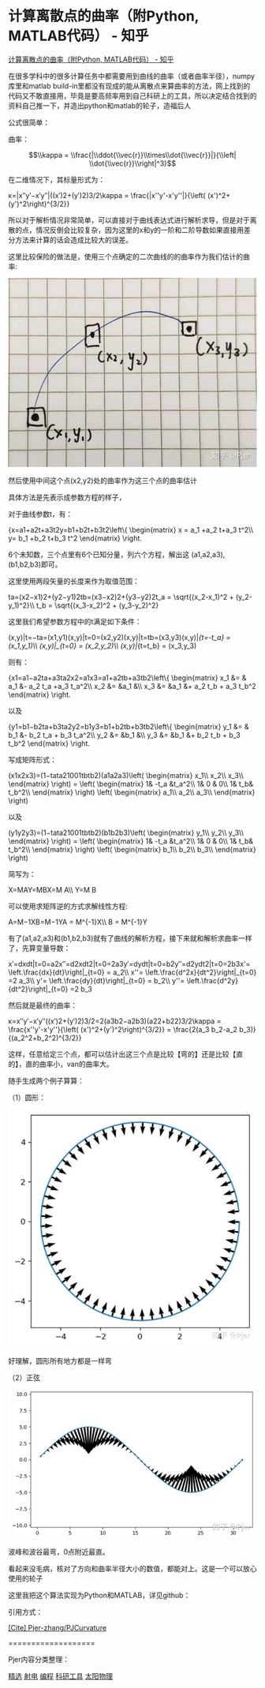 # 计算离散点的曲率（附Python, MATLAB代码） - 知乎
[计算离散点的曲率（附Python, MATLAB代码） - 知乎](https://zhuanlan.zhihu.com/p/72083902) 

 在很多学科中的很多计算任务中都需要用到曲线的曲率（或者曲率半径），numpy库里和matlab build-in里都没有现成的能从离散点来算曲率的方法，网上找到的代码又不敢直接用，毕竟是要高频率用到自己科研上的工具，所以决定结合找到的资料自己推一下，并造出python和matlab的轮子，造福后人

公式很简单：

曲率：

$$\\kappa = \\frac{|\\ddot{\\vec{r}}\\times\\dot{\\vec{r}}|}{\\left| \\dot{\\vec{r}}\\right|^3}$$

在二维情况下，其标量形式为：

κ=|x″y′−x′y″|((x′)2+(y′)2)3/2\\kappa = \\frac{|x''y'-x'y''|}{\\left( (x')^2+(y')^2\\right)^{3/2}}

所以对于解析情况非常简单，可以直接对于曲线表达式进行解析求导，但是对于离散的点，情况反倒会比较复杂，因为这里的x和y的一阶和二阶导数如果直接用差分方法来计算的话会造成比较大的误差。

这里比较保险的做法是，使用三个点确定的二次曲线的的曲率作为我们估计的曲率:

![](https://github.com/ustczzh/MyClippings/blob/main/Images/2024-4-17%2014-11-50/064d4ef2-90bd-4dab-a66f-5f52ee0c43e3.jpeg?raw=true)

然后使用中间这个点(x2,y2)处的曲率作为这三个点的曲率估计

具体方法是先表示成参数方程的样子，

对于曲线参数t，有：

{x=a1+a2t+a3t2y=b1+b2t+b3t2\\left\\{ \\begin{matrix} x = a\_1 +a\_2 t+a\_3 t^2\\\ y= b\_1 +b\_2 t+b\_3 t^2 \\end{matrix} \\right.

6个未知数，三个点里有6个已知分量，列六个方程，解出这 (a1,a2,a3), (b1,b2,b3)即可。

这里使用两段矢量的长度来作为取值范围：

ta=(x2−x1)2+(y2−y1)2tb=(x3−x2)2+(y3−y2)2t\_a = \\sqrt{(x\_2-x\_1)^2 + (y\_2-y\_1)^2}\\\ t\_b = \\sqrt{(x\_3-x\_2)^2 + (y\_3-y\_2)^2}

这里我们希望参数方程中的t满足如下条件：

(x,y)|t=−ta=(x1,y1)(x,y)|t=0=(x2,y2)(x,y)|t=tb=(x3,y3)(x,y)|_{t=-t\_a} = (x\_1,y\_1)\\\ (x,y)|\_{t=0} = (x\_2,y\_2)\\\ (x,y)|_{t=t\_b} = (x\_3,y_3)

则有：

{x1=a1−a2ta+a3ta2x2=a1x3=a1+a2tb+a3tb2\\left\\{ \\begin{matrix} x\_1 &= & a\_1 &- a\_2 t\_a +a\_3 t\_a^2\\\ x\_2 &= &a\_1 &\\\ x\_3 &= &a\_1 &+ a\_2 t\_b + a\_3 t\_b^2 \\end{matrix} \\right.

以及

{y1=b1−b2ta+b3ta2y2=b1y3=b1+b2tb+b3tb2\\left\\{ \\begin{matrix} y\_1 &= & b\_1 &- b\_2 t\_a + b\_3 t\_a^2\\\ y\_2 &= &b\_1 &\\\ y\_3 &= &b\_1 &+ b\_2 t\_b + b\_3 t\_b^2 \\end{matrix} \\right.

写成矩阵形式：

(x1x2x3)=(1−tata21001tbtb2)(a1a2a3)\\left( \\begin{matrix} x\_1\\\ x\_2\\\ x\_3\\\ \\end{matrix} \\right) = \\left( \\begin{matrix} 1& -t\_a &t\_a^2\\\ 1& 0 & 0\\\ 1& t\_b& t\_b^2\\\ \\end{matrix} \\right) \\left( \\begin{matrix} a\_1\\\ a\_2\\\ a\_3\\\ \\end{matrix} \\right)

以及

(y1y2y3)=(1−tata21001tbtb2)(b1b2b3)\\left( \\begin{matrix} y\_1\\\ y\_2\\\ y\_3\\\ \\end{matrix} \\right) = \\left( \\begin{matrix} 1& -t\_a &t\_a^2\\\ 1& 0 & 0\\\ 1& t\_b& t\_b^2\\\ \\end{matrix} \\right) \\left( \\begin{matrix} b\_1\\\ b\_2\\\ b\_3\\\ \\end{matrix} \\right)

简写为：

X=MAY=MBX=M A\\\ Y=M B

可以使用求矩阵逆的方式求解线性方程:

A=M−1XB=M−1YA = M^{-1}X\\\ B = M^{-1}Y

有了(a1,a2,a3)和(b1,b2,b3)就有了曲线的解析方程，接下来就和解析求曲率一样了，先算变量导数：

x′=dxdt|t=0=a2x″=d2xdt2|t=0=2a3y′=dydt|t=0=b2y″=d2ydt2|t=0=2b3x'= \\left.\\frac{dx}{dt}\\right|_{t=0} = a\_2\\\ x''= \\left.\\frac{d^2x}{dt^2}\\right|\_{t=0} =2 a\_3\\\ y'= \\left.\\frac{dy}{dt}\\right|\_{t=0} = b\_2\\\ y''= \\left.\\frac{d^2y}{dt^2}\\right|\_{t=0} =2 b_3

然后就是最终的曲率：

κ=x″y′−x′y″((x′)2+(y′)2)3/2=2(a3b2−a2b3)(a22+b22)3/2\\kappa = \\frac{x''y'-x'y''}{\\left( (x')^2+(y')^2\\right)^{3/2}} = \\frac{2(a\_3 b\_2-a\_2 b\_3)}{(a\_2^2+b\_2^2)^{3/2}}

这样，任意给定三个点，都可以估计出这三个点是比较【弯的】还是比较【直的】，直的曲率小，van的曲率大。

随手生成两个例子算算：

（1）圆形：

![](https://github.com/ustczzh/MyClippings/blob/main/Images/2024-4-17%2014-11-50/9be48c59-1c6a-4613-ab5c-511ebc2c5946.jpeg?raw=true)

好理解，圆形所有地方都是一样弯

（2）正弦

![](https://github.com/ustczzh/MyClippings/blob/main/Images/2024-4-17%2014-11-50/42e8594e-3a9b-4226-a9f8-60a2833bec6a.jpeg?raw=true)

波峰和波谷最弯，0点附近最直。

看起来没毛病，核对了方向和曲率半径大小的数值，都能对上。这是一个可以放心使用的轮子

这里我把这个算法实现为Python和MATLAB，详见github：

引用方式：

[\[Cite\] Pjer-zhang/PJCurvature](https://link.zhihu.com/?target=https%3A//github.com/Pjer-zhang/PJCurvature/blob/master/cite.md)

  
===================

Pjer内容分类整理：

[精选](https://www.zhihu.com/collection/334151662) [射电](https://www.zhihu.com/collection/334150369) [编程](https://www.zhihu.com/collection/334149416) [科研工具](https://www.zhihu.com/collection/334151416) [太阳物理](https://www.zhihu.com/collection/334150296)

